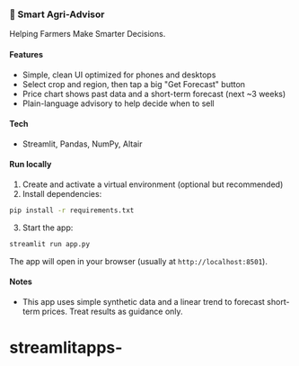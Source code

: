 ### 🌱 Smart Agri-Advisor

Helping Farmers Make Smarter Decisions.

#### Features
- Simple, clean UI optimized for phones and desktops
- Select crop and region, then tap a big "Get Forecast" button
- Price chart shows past data and a short-term forecast (next ~3 weeks)
- Plain-language advisory to help decide when to sell

#### Tech
- Streamlit, Pandas, NumPy, Altair

#### Run locally
1. Create and activate a virtual environment (optional but recommended)
2. Install dependencies:
```bash
pip install -r requirements.txt
```
3. Start the app:
```bash
streamlit run app.py
```

The app will open in your browser (usually at `http://localhost:8501`).

#### Notes
- This app uses simple synthetic data and a linear trend to forecast short-term prices. Treat results as guidance only.
# streamlitapps-